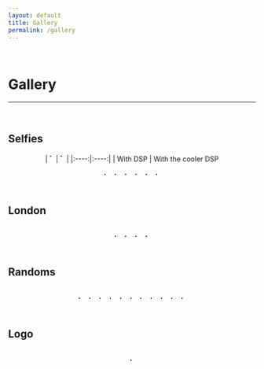 ```yaml
---
layout: default
title: Gallery
permalink: /gallery
---
```

<p><br></p>

Gallery
===========

<hr style="height:2px;border-width:0;color:gray;background-color:gray">

<br>


<style>
  .act_image {max-height: 180px; border:  1px solid black; margin: 5px 10px 10px 5px}
</style>

Selfies
---------
<center>
  |<img data-src="/assets/gallery/withDSP.jpg" class="lazyload act_image" />|<img data-src="/assets/gallery/withDSP(cooler).jpeg" class="lazyload act_image" />|
  |:----:|:----:|
  | With DSP | With the cooler <a herf="https://praneethd7.github.io/">DSP</a>
</center>

<br>
<center>
  <img data-src="/assets/gallery/Selfie1.jpg" class="lazyload act_image" />
  <img data-src="/assets/gallery/selfie2.jpg" class="lazyload act_image" />
  <img data-src="/assets/gallery/selfie3.JPG" class="lazyload act_image" />
  <img data-src="/assets/gallery/ethnic1.jpg" class="lazyload act_image" />
  <img data-src="/assets/gallery/ethnic2.JPG" class="lazyload act_image" />
  <img data-src="/assets/gallery/earliestpicknowntomankind.jpg" class="lazyload act_image" />
</center>
<br>

London
-------
<br>

<center>
<img data-src="/assets/gallery/londonbridge.JPG" class="lazyload act_image" />
<img data-src="/assets/gallery/londoneye.JPG" class="lazyload act_image" />
<img data-src="/assets/gallery/westministerpalace.JPG" class="lazyload act_image" />
<img data-src="/assets/gallery/bigben.JPG" class="lazyload act_image" />
</center>

<br>

Randoms
-------
<br>

<center>
  <img data-src="/assets/gallery/flower1.jpg" class="lazyload act_image" />
  <img data-src="/assets/gallery/flower2.JPG" class="lazyload act_image" />
  <img data-src="/assets/gallery/flower3.JPG" class="lazyload act_image" />
  <img data-src="/assets/gallery/flower4.JPG" class="lazyload act_image" />
  <img data-src="/assets/gallery/flower5.JPG" class="lazyload act_image" />
  <img data-src="/assets/gallery/Akhilesh_Flys-10 September 13, 2016.jpg" class="lazyload act_image" />
  <img data-src="/assets/gallery/Akhilesh_Flys-4 September 13, 2016.jpg" class="lazyload act_image" />
  <img data-src="/assets/gallery/aminoacidwall.jpg" class="lazyload act_image" />
  <img data-src="/assets/gallery/Andaman1.JPG" class="lazyload act_image" />
  <img data-src="/assets/gallery/andaman2.JPG" class="lazyload act_image" />
  <img data-src="/assets/gallery/andaman3.JPG" class="lazyload act_image" />
</center>

<br>

Logo
-------
<br>

<center>
  <img data-src="/assets/gallery/Logo1_Black.png" class="lazyload act_image" />
</center>

<br>

